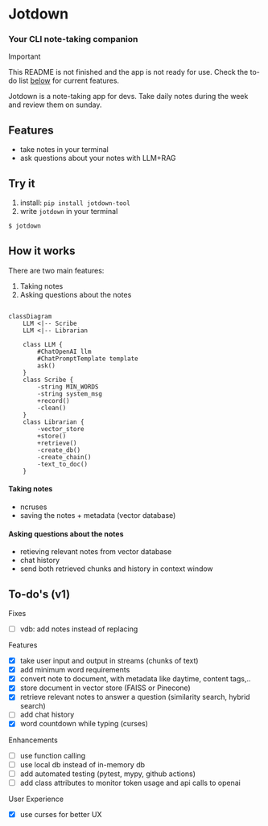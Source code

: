# Jotdown
### Your CLI note-taking companion

> [!Important]
> This README is not finished and the app is not ready for use. Check the to-do list [below](#to-dos-v1) for current features.

Jotdown is a note-taking app for devs. Take daily notes during the week and review them on sunday.

## Features
- take notes in your terminal
- ask questions about your notes with LLM+RAG

## Try it

1. install: `pip install jotdown-tool`
2. write `jotdown` in your terminal

```bash
$ jotdown
```

## How it works
There are two main features:
1. Taking notes
2. Asking questions about the notes

```mermaid

classDiagram
    LLM <|-- Scribe
    LLM <|-- Librarian

    class LLM {
        #ChatOpenAI llm
        #ChatPromptTemplate template
        ask()
    }
    class Scribe {
        -string MIN_WORDS
        -string system_msg
        +record()
        -clean()
    }
    class Librarian {
        -vector_store
        +store()
        +retrieve()
        -create_db()
        -create_chain()
        -text_to_doc()
    }
```

#### Taking notes

- ncruses
- saving the notes + metadata (vector database)

#### Asking questions about the notes

- retieving relevant notes from vector database
- chat history
- send both retrieved chunks and history in context window



## To-do's (v1)
Fixes
- [ ] vdb: add notes instead of replacing

Features
- [x] take user input and output in streams (chunks of text)
- [x] add minimum word requirements
- [x] convert note to document, with metadata like daytime, content tags,..
- [x] store document in vector store (FAISS or Pinecone)
- [x] retrieve relevant notes to answer a question (similarity search, hybrid search)
- [ ] add chat history
- [x] word countdown while typing (curses)

Enhancements
- [ ] use function calling
- [ ] use local db instead of in-memory db
- [ ] add automated testing (pytest, mypy, github actions)
- [ ] add class attributes to monitor token usage and api calls to openai

User Experience
- [x] use curses for better UX
